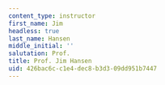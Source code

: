 ```yaml
---
content_type: instructor
first_name: Jim
headless: true
last_name: Hansen
middle_initial: ''
salutation: Prof.
title: Prof. Jim Hansen
uid: 426bac6c-c1e4-dec8-b3d3-09dd951b7447
---
```

